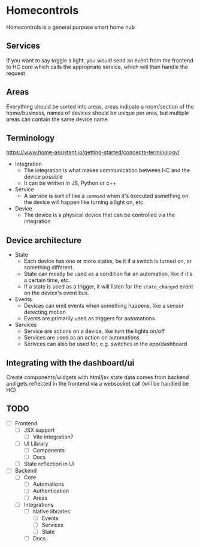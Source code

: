 # Homecontrols

Homecontrols is a general purpose smart home hub

## Services

If you want to say toggle a light, you would send an event from the frontend to HC core which calls the appropriate service, which will then handle the request

## Areas

Everything should be sorted into areas, areas indicate a room/section of the home/business, names of devices should be unique per area,
but multiple areas can contain the same device name.

## Terminology
https://www.home-assistant.io/getting-started/concepts-terminology/

- Integration
  - The integration is what makes communication between HC and the device possible
  - It can be written in JS, Python or c++
- Service
  - A service is sort of like a `command` when it's executed something on the device will happen like turning a light on, etc. 
- Device
  - The device is a physical device that can be controlled via the integration

## Device architecture

- State
  - Each device has one or more states, be it if a switch is turned on, or something different.
  - State can mostly be used as a condition for an automation, like if it's a certain time, etc.
  - If a state is used as a trigger, it will listen for the `state_changed` event on the device's event bus.
- Events
  - Devices can emit events when something happens, like a sensor detecting motion
  - Events are primarily used as triggers for automations
- Services
  - Service are actions on a device, like turn the lights on/off
  - Services are used as an action on automations
  - Serivces can also be used for, e.g. switches in the app/dashboard

## Integrating with the dashboard/ui

Create components/widgets with html/jsx state data comes from backend and gets reflected in the frontend via a websocket call (will be handled be HC)

## TODO
- [ ] Frontend
  - [ ] JSX support
    - [ ] Vite integration?
  - [ ] UI Library
    - [ ] Components
    - [ ] Docs
  - [ ] State reflection in UI
- [ ] Backend
  - [ ] Core
    - [ ] Automations
    - [ ] Authentication
    - [ ] Areas
  - [ ] Integrations
    - [ ] Native libraries
      - [ ] Events
      - [ ] Services
      - [ ] State
    - [ ] Docs  
